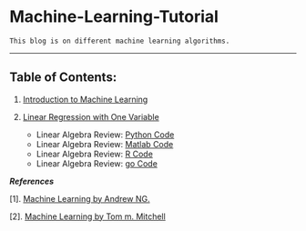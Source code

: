 # Machine-Learning-Tutorial

    This blog is on different machine learning algorithms.
 ------------

## Table of Contents:
  1. [Introduction to Machine Learning](https://github.com/rezwanh001/Machine-Learning-Tutorial/blob/master/Introduction_to_Machine_Learning.ipynb)
  
  2. [Linear Regression with One Variable](https://github.com/rezwanh001/Machine-Learning-Tutorial/blob/master/Linear_Regression_with_One_Variable.ipynb)
     * Linear Algebra Review: [Python Code](https://render.githubusercontent.com/view/ipynb?commit=7295f2426a48c1c48ce7d347695973a33e050220&enc_url=68747470733a2f2f7261772e67697468756275736572636f6e74656e742e636f6d2f72657a77616e683030312f4d616368696e652d4c6561726e696e672d5475746f7269616c2f373239356632343236613438633163343863653764333437363935393733613333653035303232302f4c696e6561725f52656772657373696f6e5f776974685f4f6e655f5661726961626c652e6970796e62&nwo=rezwanh001%2FMachine-Learning-Tutorial&path=Linear_Regression_with_One_Variable.ipynb&repository_id=170910128&repository_type=Repository#Linear-Algebra-Review:-Python-Code)
     * Linear Algebra Review: [Matlab Code](https://github.com/rezwanh001/Machine-Learning-Tutorial/blob/master/Linear_Algebra_Review.m)
     * Linear Algebra Review: [R Code](https://github.com/rezwanh001/Machine-Learning-Tutorial/blob/master/Linear_Algebra_Review.R)
     * Linear Algebra Review: [go Code](https://github.com/rezwanh001/Machine-Learning-Tutorial/blob/master/Linear_Algebra_Review.go)
       
        

***References***

  [1]. [Machine Learning by Andrew NG.](https://www.coursera.org/learn/machine-learning/home/welcome)
  
  [2]. [Machine Learning by Tom m. Mitchell]()
